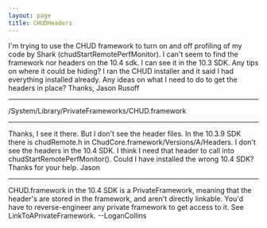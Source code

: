 ```yaml
---
layout: page
title: CHUDHeaders
---
```


I'm trying to use the CHUD framework to turn on and off profiling of my code by Shark (chudStartRemotePerfMonitor). I can't seem to find the framework nor headers on the 10.4 sdk. I can see it in the 10.3 SDK. Any tips on where it could be hiding? I ran the CHUD installer and it said I had everything installed already. Any ideas on what I need to do to get the headers in place?
Thanks,
Jason Rusoff

----

/System/Library/PrivateFrameworks/CHUD.framework

----

Thanks, I see it there. But I don't see the header files. In the 10.3.9 SDK there is chudRemote.h in ChudCore.framework/Versions/A/Headers. I don't see the headers in the 10.4 SDK. I think I need that header to call into chudStartRemotePerfMonitor(). Could I have installed the wrong 10.4 SDK?
Thanks for your help. 
Jason

----

CHUD.framework in the 10.4 SDK is a PrivateFramework, meaning that the header's are stored in the framework, and aren't directly linkable. You'd have to reverse-engineer any private framework to get access to it. See LinkToAPrivateFramework. --LoganCollins

